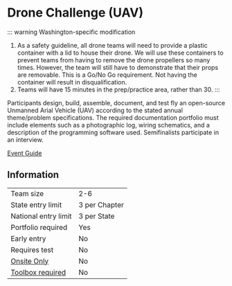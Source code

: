 # Drone Challenge (UAV)

::: warning Washington-specific modification

1. As a safety guideline, all drone teams will need to provide a plastic container with a lid to house their drone. We will use these containers to prevent teams from having to remove the drone propellers so many times. However, the team will still have to demonstrate that their props are removable. This is a Go/No Go requirement. Not having the container will result in disqualification.
2. Teams will have 15 minutes in the prep/practice area, rather than 30.
   :::

Participants design, build, assemble, document, and test fly
an open-source Unmanned Arial Vehicle (UAV) according to
the stated annual theme/problem specifications. The required
documentation portfolio must include elements such as a
photographic log, wiring schematics, and a description of the
programming software used. Semifinalists participate in an
interview.

[Event Guide](https://lwsd.sharepoint.com/:b:/r/sites/GR-JHS-TechnologyStudentAssociation-SCA/Shared%20Documents/23-24/Competition/Event%20Guides/HS%20-%20Drone%20Challenge.pdf)

## Information

|                             |               |
| --------------------------- | ------------- |
| Team size                   | 2-6           |
| State entry limit           | 3 per Chapter |
| National entry limit        | 3 per State   |
| Portfolio required          | Yes           |
| Early entry                 | No            |
| Requires test               | No            |
| [Onsite Only](/#terms)      | No            |
| [Toolbox required](/#terms) | No            |

